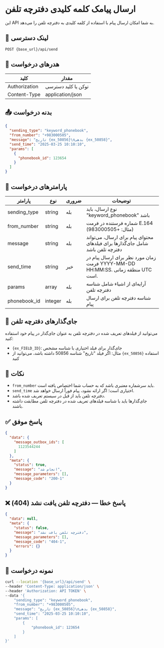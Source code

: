 # ارسال پیامک کلمه کلیدی دفترچه تلفن

این API به شما امکان ارسال پیام با استفاده از کلمه کلیدی به دفترچه تلفن را می‌دهد.

## 📍 لینک دسترسی

```
POST {base_url}/api/send
```

## 🧾 هدرهای درخواست

| کلید          | مقدار               |
|---------------|---------------------|
| Authorization | توکن یا کلید دسترسی |
| Content-Type  | application/json    |

## 📤 بدنه درخواست

```json
{
  "sending_type": "keyword_phonebook",
  "from_number": "+983000505",
  "message": "تاریخ {ex_50856}\nبدهی {ex_50858}",
  "send_time": "2025-03-25 10:10:10",
  "params": [
    {
      "phonebook_id": 123654
    }
  ]
}
```

## 📝 پارامترهای درخواست

| پارامتر      | نوع     | ضروری | توضیحات                                                                         |
|--------------|---------|-------|---------------------------------------------------------------------------------|
| sending_type | string  | بله   | نوع ارسال، باید "keyword_phonebook" باشد                                        |
| from_number  | string  | بله   | شماره فرستنده در فرمت E.164 (مثال: +983000505)                                  |
| message      | string  | بله   | محتوای پیام برای ارسال، می‌تواند شامل جای‌گذارها برای فیلدهای دفترچه تلفن باشد  |
| send_time    | string  | خیر   | زمان مورد نظر برای ارسال پیام در فرمت YYYY-MM-DD HH:MM:SS. منطقه زمانی UTC است. |
| params       | array   | بله   | آرایه‌ای از اشیاء شامل شناسه دفترچه تلفن                                        |
| phonebook_id | integer | بله   | شناسه دفترچه تلفن برای ارسال پیام                                               |

## 📝 جای‌گذارهای دفترچه تلفن

می‌توانید از فیلدهای تعریف شده در دفترچه تلفن به عنوان جای‌گذار در پیام خود استفاده کنید:

- `{ex_FIELD_ID}`: جای‌گذار برای فیلد اختیاری با شناسه مشخص
- مثال: اگر فیلد "تاریخ" شناسه 50856 داشته باشد، می‌توانید از `{ex_50856}` استفاده کنید

## 📝 نکات

- `from_number` باید سرشماره معتبری باشد که به حساب شما اختصاص یافته است.
- `send_time` اختیاری است؛ اگر ارائه نشود، پیام فوراً ارسال خواهد شد.
- دفترچه تلفن باید از قبل در سیستم تعریف شده باشد.
- جای‌گذارها باید با شناسه فیلدهای تعریف شده در دفترچه تلفن مطابقت داشته باشند.

## ✅ پاسخ موفق

```json
{
  "data": {
    "message_outbox_ids": [
      1123544244
    ]
  },
  "meta": {
    "status": true,
    "message": "انجام شد",
    "message_parameters": [],
    "message_code": "200-1"
  }
}
```

## ❌ پاسخ خطا — دفترچه تلفن یافت نشد (404)

```json
{
  "data": null,
  "meta": {
    "status": false,
    "message": "دفترچه تلفن یافت نشد",
    "message_parameters": [],
    "message_code": "404-1",
    "errors": {}
  }
}
```

## 🧪 نمونه درخواست

```bash
curl --location '{base_url}/api/send' \
--header 'Content-Type: application/json' \
--header 'Authorization: API TOKEN' \
--data '{
    "sending_type": "keyword_phonebook",
    "from_number": "+983000505",
    "message": "تاریخ {ex_50856}\nبدهی {ex_50858}",
    "send_time": "2025-03-25 10:10:10",
    "params": [
        {
            "phonebook_id": 123654
        }
    ]
}'
```
